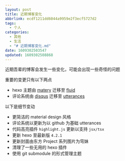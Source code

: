 ```yaml
---
layout: post
title: 近期博客变化
abbrlink: ecdf1211dd6044a9959e2f3ecf5727d2
tags:
  - 个人
categories:
  - 其他
  - 生活
  - "# 近期博客变化.md"
date: 1609302503547
updated: 1609302508868
---
```


近期吾辈的博客会发生一些变化，可能会出现一些奇怪的问题

重要的变更只有以下两点

- hexo 主题由 [matery](https://github.com/blinkfox/hexo-theme-matery/) 迁移至 [fluid](https://github.com/fluid-dev/hexo-theme-fluid)
- 评论系统由 [disqus](https://blog.disqus.com/) 迁移至 [utterances](https://utteranc.es/)

以下是细节变动

- 更简洁的 material design 风格
- 评论系统以更新为以 github 为基础 utterances
- 代码高亮插件 `highlight.js` 更新以支持 `jsx/tsx`
- 更新 hexo 至最新版 `4.2.1`
- 更新封面由东方 Project 系列图片为穹妹
- 清理了一些无用的 hexo 插件
- 使用 git submodule 的形式管理主题
